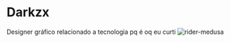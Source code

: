 # Darkzx
Designer gráfico relacionado a tecnologia pq é oq eu curti 
![rider-medusa](https://github.com/Darkzxf/Darkzx/assets/169453236/fd55113a-43e9-4a66-9d2f-32e28fa0eb97)
